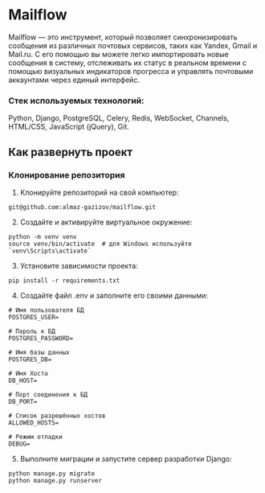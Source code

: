 #  Mailflow

Mailflow — это инструмент, который позволяет синхронизировать сообщения из различных почтовых сервисов, таких как Yandex, Gmail и Mail.ru. С его помощью вы можете легко импортировать новые сообщения в систему, отслеживать их статус в реальном времени с помощью визуальных индикаторов прогресса и управлять почтовыми аккаунтами через единый интерфейс. 

### Стек используемых технологий:

Python, Django, PostgreSQL, Celery, Redis, WebSocket, Channels, HTML/CSS, JavaScript (jQuery), Git.

## Как развернуть проект

### Клонирование репозитория

1. Клонируйте репозиторий на свой компьютер:
```
git@github.com:almaz-gazizov/mailflow.git
```
2. Создайте и активируйте виртуальное окружение:
```
python -m venv venv
source venv/bin/activate  # для Windows используйте `venv\Scripts\activate`
```
3. Установите зависимости проекта:
```
pip install -r requirements.txt
```
4. Создайте файл .env и заполните его своими данными:
```
# Имя пользователя БД
POSTGRES_USER=

# Пароль к БД
POSTGRES_PASSWORD=

# Имя базы данных
POSTGRES_DB=

# Имя Хоста
DB_HOST=

# Порт соединения к БД
DB_PORT=

# Список разрешённых хостов
ALLOWED_HOSTS=

# Режим отладки
DEBUG=
```
5. Выполните миграции и запустите сервер разработки Django:
```
python manage.py migrate
python manage.py runserver
```